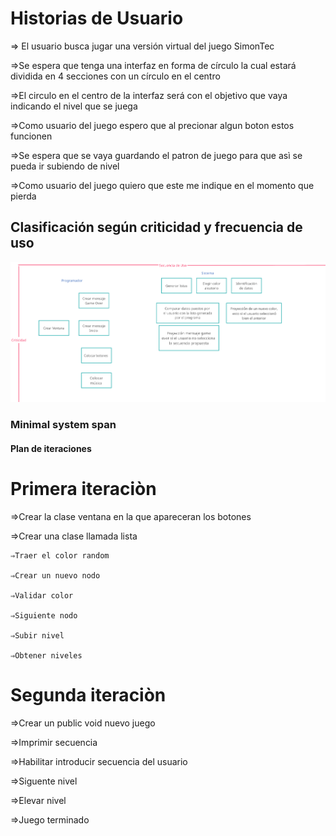 # Historias de Usuario
 ⇒ El usuario busca jugar una versión virtual del juego SimonTec
 
 ⇒Se espera que tenga una interfaz en forma de círculo la cual estará  dividida en 4 secciones con un círculo en el centro
 
 ⇒El circulo en el centro de la interfaz será con el objetivo que vaya indicando el nivel que se juega
 
 ⇒Como usuario del juego espero que al precionar algun boton estos funcionen
 
 ⇒Se espera que se vaya guardando el patron de juego para que asì se pueda ir subiendo de nivel
 
 ⇒Como usuario del juego quiero que este me indique en el momento que pierda
 

## Clasificación según criticidad y frecuencia de uso
![Imagen](Imagen.png)


### Minimal system span


#### Plan de iteraciones
# Primera iteraciòn
⇒Crear la clase ventana en la que apareceran los botones

⇒Crear una clase llamada lista

    ⇒Traer el color random
  
    ⇒Crear un nuevo nodo
  
    ⇒Validar color
  
    ⇒Siguiente nodo
  
    ⇒Subir nivel
  
    ⇒Obtener niveles
  
# Segunda iteraciòn 

⇒Crear un public void nuevo juego

⇒Imprimir secuencia 

⇒Habilitar introducir secuencia del usuario

⇒Siguente nivel

⇒Elevar nivel 

⇒Juego terminado
